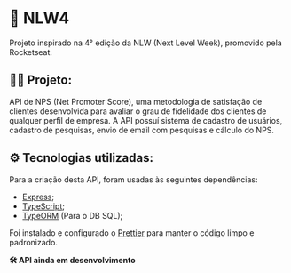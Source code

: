# 🚀 NLW4 

Projeto inspirado na 4° edição da NLW (Next Level Week), promovido pela Rocketseat.


## 👨‍💻 Projeto:

API de NPS (Net Promoter Score), uma metodologia de satisfação de clientes desenvolvida para avaliar o grau de fidelidade dos clientes de qualquer perfil de empresa. A API possuí sistema de cadastro de usuários, cadastro de pesquisas, envio de email com pesquisas e cálculo do NPS.


## ⚙ Tecnologias utilizadas:

Para a criação desta API, foram usadas às seguintes dependências:

- [Express](https://expressjs.com/pt-br/);
- [TypeScript](https://www.typescriptlang.org/);
- [TypeORM](https://typeorm.io/#/) (Para o DB SQL);

Foi instalado e configurado o [Prettier](https://prettier.io/) para manter o código limpo e padronizado. <b>


🛠️ **API ainda em desenvolvimento**
